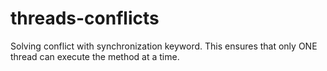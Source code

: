 # threads-conflicts

Solving conflict with synchronization keyword. This ensures that only ONE thread can execute the method at a time.
